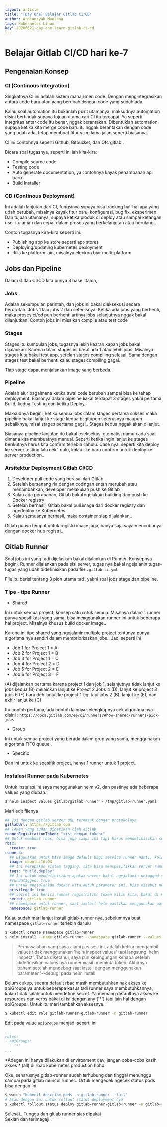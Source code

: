 ```yaml
---
layout: article
title: "[Day One] Belajar Gitlab CI/CD"
author: Ardiansyah Maulana
tags: Kubernetes Linux
key: 20200621-day-one-learn-gitlab-ci-cd
---
```

# Belajar Gitlab CI/CD hari ke-7

## Pengenalan Konsep

### CI (Continous Integration)

Singkatnya CI ini adalah sistem manajemen code. Dengan mengintegrasikan antara code baru atau yang berubah dengan code yang sudah ada.

Kalau soal automation itu bukanlah point utamanya, maksudnya automation disini bertindak supaya tujuan utama dari CI itu tercapai. Ya seperti integritas antar code itu benar, nggak berantakan. Dibentuklah automation, supaya ketika kita merge code baru itu nggak berantakan dengan code yang udah ada, tetap membuat fitur yang lama jalan seperti biasanya.

CI ini contohnya seperti Github, Bitbucket, dan Ofc gitlab..

Bicara soal tugasnya, seperti ini lah kira-kira:

- Compile source code
- Testing code
- Auto generate documentation, ya contohnya kayak penambahan api baru
- Build Installer

### CD (Continous Deployment)

Ini adalah lanjutan dari CI, fungsinya supaya bisa tracking hal-hal apa yang udah berubah, misalnya kayak fitur baru, konfigurasi, bug fix, eksperimen. Dan tujuan utamanya, supaya ketika produk di deploy atau sampai ketangan user itu aman dan cepat dalam proses yang berkelanjutan atau berulang..

Contoh tugasnya kira-kira seperti ini:

- Publishing app ke store seperti app stores
- Deploying/updating kubernetes deployment
- Rilis ke platform lain, misalnya electron biar multi-platform

## Jobs dan Pipeline

Dalam Gitlab CI/CD kita punya 3 base utama,

### Jobs

Adalah sekumpulan perintah, dan jobs ini bakal dieksekusi secara berurutan. Jobs 1 lalu jobs 2 dan seterusnya. Ketika ada jobs yang berhenti, maka proses ci/cd pun berhenti artinya jobs selanjutnya nggak bakal dilanjutkan. Contoh jobs ini misalkan compile atau test code

### Stages

Stages itu kumpulan jobs, tugasnya lebih kearah kapan jobs bakal dijalankan. Karena dalam stages ini bakal ada 1 atau lebih jobs. Misalnya stages kita bakal test app, setelah stages compiling selesai. Sama dengan stages test bakal berhenti kalau stages compiling gagal.

Tiap stage dapat menjalankan image yang berbeda..

### Pipeline

Adalah alur bagaimana ketika awal code berubah sampai bisa ke tahap deployment. Biasanya dalam pipeline bakal terdapat 3 stages yakni pertama Build, kedua Testing dan ketika Deploy..

Maksudnya begini, ketika semua jobs dalam stages pertama sukses maka pipeline bakal lanjut ke stage kedua begitupun seterusnya maupun sebaliknya, misal stages pertama gagal.. Stages kedua nggak akan dilanjut.

Biasanya pipeline lanjutan itu bakal tereksekusi otomatis, namun ada saat dimana kita membuatnya manual. Seperti ketika ingin lanjut ke stages berikutnya harus kita confirm terlebih dahulu. Case nya, seperti kita deploy ke server testing lalu cek" dulu, kalau oke baru confirm untuk deploy ke server production..

### Arsitektur Deployment Gitlab CI/CD

1. Developer pull code yang berasal dari Gitlab
2. Setelah bersenang ria dengan codingan entah merubah atau menambahkan, developer melakukan push ke Gitlab
3. Kalau ada perubahan, Gitlab bakal ngelakuin building dan push ke Docker registry
4. Setelah berhasil, Gitlab bakal pull image dari docker registry dan ngedeploy ke Kubernetes
5. Kalau semuanya berhasil, maka container siap dijalankan..

Gitlab punya tempat untuk registri image juga, hanya saja saya mencobanya dengan docker hub registri..

## Gitlab Runner

Soal jobs ini yang tadi dijelaskan bakal dijalankan di Runner. Konsepnya begini, Runner dijalankan pada sisi server, tugas nya bakal ngejalanin tugas-tugas yang udah didefinisikan pada file `.gitlab-ci.yml` 

File itu berisi tentang 3 pion utama tadi, yakni soal jobs stage dan pipeline.

### Tipe - tipe Runner

- Shared

Ini untuk semua project, konsep satu untuk semua. Misalnya dalam 1 runner punya spesifikasi yang sama, bisa menggunakan runner ini untuk beberapa hal project. Misalnya khusus build docker image..

Karena ini tipe shared yang ngejalanin multiple project tentunya punya algoritma nya sendiri dalam memprioritaskan jobs.. Jadi seperti ini

- Job 1 for Project 1 = A
- Job 2 for Project 1 = B
- Job 3 for Project 1 = C
- Job 4 for Project 2 = D
- Job 5 for Project 2 = E
- Job 6 for Project 3 = F

(A) dijalankan pertama karena project 1 dan job 1, selanjutnya tidak lanjut ke jobs kedua (B) melainkan lanjut ke Project 2 Jobs 4 (D), lanjut ke project 3 jobs 6 (F) baru deh lanjut ke project 1 lagi tapi jobs 2 (B), lanjut ke (E), dan akhir lanjut ke (C)

Itu contoh pertama, ada contoh lainnya selengkapnya cek algoritma nya disini : `https://docs.gitlab.com/ee/ci/runners/#how-shared-runners-pick-jobs`

- Group

Ini untuk semua project yang berada dalam grup yang sama, menggunakan algoritma FIFO queue..

- Specific

Dan ini untuk ke spesifik project, hanya 1 runner untuk 1 project.

### Instalasi Runner pada Kubernetes

Untuk instalasi ini saya menggunakan helm v2, dan pastinya ada beberapa values yang diubah..

```bash
$ helm inspect values gitlab/gitlab-runner > /tmp/gitlab-runner.yaml
```

Mari edit filenya

```yaml
## Isi dengan gitlab server URL termasuk dengan protokolnya
gitlabUrl: https://gitlab.com
## Token yang sudah diberikan oleh gitlab
runnerRegistrationToken: "<isi dengan token>"
## Untuk membuat rbac, bisa juga tanpa ini tapi harus mendefinisikan service name account untuk hak akses tentunya
rbac:
  create: true
runners:
  ## Digunakan untuk base image default bagi service runner nanti, kalau image udah didefinisikan nggak bakal menggunakan base image ini
  image: ubuntu:16.04
  ## Ini merupakan sistem tagging, kita bisa menspesifikkan server runner yang ingin dijalankan dengan tag ini
  tags: "build,deploy"
  ## Ini untuk mendefinisikan apakah server bakal ngejalanin untagged stage, defaultnya true kalau tags nggak didefinisikan begitupun sebaliknya
  #runUntagged: true
  ## Untuk menjalankan docker kita butuh parameter ini, bisa disebut nested container seperti di lxd
  privileged: true
  ## secret ini berisi runner registration token milik kita, bakal di mount ke runner
  secret: gitlab-runner
  ## namespace untuk runner, saat install helm pastikan menggunakan parameter --namespace
  namespace: gitlab-runner
```

Kalau sudah mari lanjut install gitlab-runner nya, sebelumnya buat namespace `gitlab-runner` terlebih dahulu

```bash
$ kubectl create namespace gitlab-runner
$ helm install --name gitlab-runner --namespace gitlab-runner --values /tmp/gitlab-runner.yaml gitlab/gitlab-runner
```

> Permasalahan yang saya alami pas sesi ini, adalah ketika mengambil values tidak menggunakan 'helm inspect values' tapi langsung 'helm inspect'. Tanpa diketahui, saya pun kebingungan kenapa setelah didefinisikan values nya runner masih meminta token. Akhirnya paham setelah mendebug saat install dengan menggunakan parameter '--debug' pada helm install

Belum cukup, secara default rbac masih membutuhkan hak akses ke apiGroups ya untuk beberapa kasus tadi runner saya membutuhkannya, kalau tidak salah untuk mendefine secret. Ya memang defaultnya akses ke resources dan verbs bakal di isi dengan any ('*') tapi lain hal dengan apiGroups.. Untuk itu mari tambahkan aksesnya..

```bash
$ kubectl edit role gitlab-runner-gitlab-runner -n gitlab-runner
```

Edit pada value `apiGroups` menjadi seperti ini

```yaml
...
rules:
- apiGroups:
  - '*'
...
```
*Adegan ini hanya dilakukan di environment dev, jangan coba-coba kasih akses * (all) di rbac kubernetes production hoho

Oke, seharusnya gitlab-runner sudah terhubung dan tinggal menunggu sampai pada gitlab muncul runner.. Untuk mengecek ngecek status pods bisa dengan ini

```bash
$ watch "kubectl describe pods -n gitlab-runner | tail"
# Atau dengan ini untuk rollout status deployment nya
$ kubectl rollout status deploy gitlab-runner-gitlab-runner -n gitlab-runner
```
Selesai.. Tunggu dan gitlab runner siap dipakai  
Sekian dan terimagaji..
